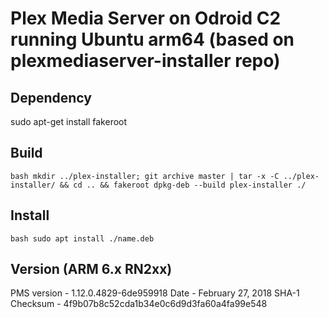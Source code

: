# Plex Media Server on Odroid C2 running Ubuntu arm64 (based on plexmediaserver-installer repo)

## Dependency
sudo apt-get install fakeroot

## Build
`bash
mkdir ../plex-installer; git archive master | tar -x -C ../plex-installer/ && cd .. && fakeroot dpkg-deb --build plex-installer ./
`

## Install
`bash
sudo apt install ./name.deb
`

## Version (ARM 6.x RN2xx)
PMS version - 1.12.0.4829-6de959918
Date - February 27, 2018
SHA-1 Checksum - 4f9b07b8c52cda1b34e0c6d9d3fa60a4fa99e548

